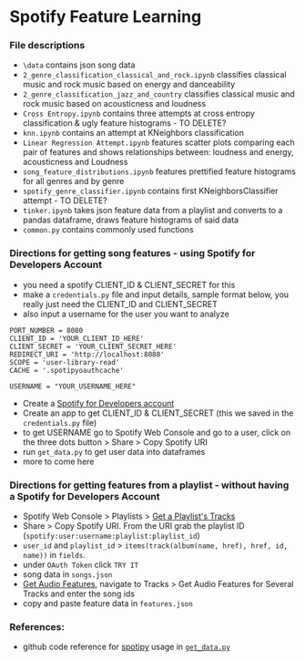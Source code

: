 # Spotify Feature Learning
### File descriptions
- `\data` contains json song data
- `2_genre_classification_classical_and_rock.ipynb` classifies classical music and rock music based on energy and danceability
- `2_genre_classification_jazz_and_country` classifies classical music and rock music based on acousticness and loudness
- `Cross Entropy.ipynb` contains three attempts at cross entropy classification & ugly feature histograms - TO DELETE?
- `knn.ipynb` contains an attempt at KNeighbors classification
- `Linear Regression Attempt.ipynb` features scatter plots comparing each pair of features and shows relationships between: loudness and energy, acousticness and Loudness
- `song_feature_distributions.ipynb` features prettified feature histograms for all genres and by genre
- `spotify_genre_classifier.ipynb` contains first KNeighborsClassifier attempt - TO DELETE?
- `tinker.ipynb` takes json feature data from a playlist and converts to a pandas dataframe, draws feature histograms of said data
- `common.py` contains commonly used functions

### Directions for getting song features - using Spotify for Developers Account
- you need a spotify CLIENT_ID & CLIENT_SECRET for this
- make a `credentials.py` file and input details, sample format below, you really just need the CLIENT_ID and CLIENT_SECRET
- also input a username for the user you want to analyze
```
PORT_NUMBER = 8080
CLIENT_ID = 'YOUR_CLIENT_ID_HERE'
CLIENT_SECRET = 'YOUR_CLIENT_SECRET_HERE'
REDIRECT_URI = 'http://localhost:8080'
SCOPE = 'user-library-read'
CACHE = '.spotipyoauthcache'

USERNAME = "YOUR_USERNAME_HERE"
```
- Create a [Spotify for Developers account](https://developer.spotify.com/)
- Create an app to get CLIENT_ID & CLIENT_SECRET (this we saved in the `credentials.py` file)
- to get USERNAME go to Spotify Web Console and go to a user, click on the three dots button > Share > Copy Spotify URI 
- run `get_data.py` to get user data into dataframes
- more to come here

### Directions for getting features from a playlist - without having a Spotify for Developers Account
- Spotify Web Console > Playlists > [Get a Playlist's Tracks](https://developer.spotify.com/console/get-playlist-tracks/)
- Share > Copy Spotify URI. From the URI grab the playlist ID (`spotify:user:username:playlist:playlist_id`)
- `user_id` and `playlist_id` > `items(track(album(name, href), href, id, name))` in `fields`.
- under `OAuth Token` click `TRY IT` 
- song data in  `songs.json`
- [Get Audio Features](https://beta.developer.spotify.com/console/get-audio-features-several-tracks/), navigate to Tracks > Get Audio Features for Several Tracks and enter the song ids
- copy and paste feature data in `features.json`


### References:
- github code reference for [spotipy](https://spotipy.readthedocs.io/en/latest/) usage in [`get_data.py`](https://github.com/juandes/spotify-audio-features-data-experiment/blob/master/get_data.py)